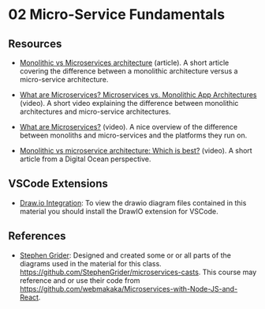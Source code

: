 # 02 Micro-Service Fundamentals

## Resources

- [Monolithic vs Microservices architecture](https://www.geeksforgeeks.org/monolithic-vs-microservices-architecture/) (article). A short article covering the difference between a monolithic architecture versus a micro-service architecture.

- [What are Microservices? Microservices vs. Monolithic App Architectures](https://cutt.ly/QCnBSYP) (video). A short video explaining the difference between monolithic architectures and micro-service architectures.

- [What are Microservices?](https://cutt.ly/HCnNFrB) (video). A nice overview of the difference between monoliths and micro-services and the platforms they run on.

- [Monolithic vs microservice architecture: Which is best?](https://cutt.ly/jCnN9yB) (video). A short article from a Digital Ocean perspective.

## VSCode Extensions

- [Draw.io Integration](https://marketplace.visualstudio.com/items?itemName=hediet.vscode-drawio): To view the drawio diagram files contained in this material you should install the DrawIO extension for VSCode.

## References

- [Stephen Grider](https://www.linkedin.com/in/stephengrider/): Designed and created some or or all parts of the diagrams used in the material for this class. https://github.com/StephenGrider/microservices-casts. This course may reference and or use their code from https://github.com/webmakaka/Microservices-with-Node-JS-and-React. 
